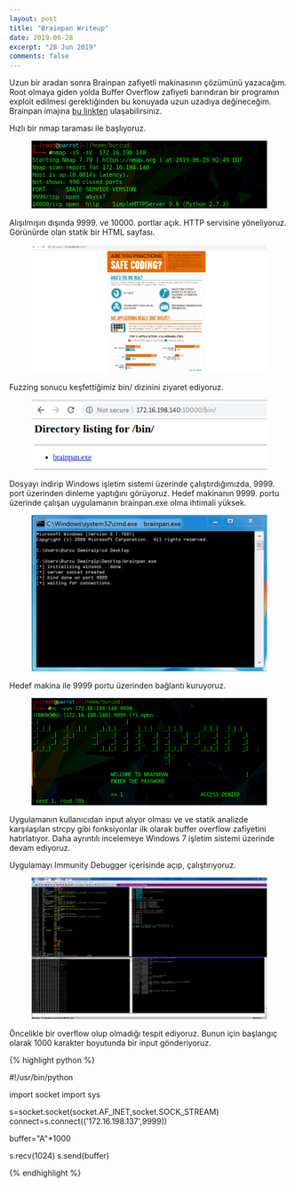 ```yaml
---
layout: post
title: "Brainpan Writeup"
date: 2019-06-28
excerpt: "28 Jun 2019"
comments: false
---
```


Uzun bir aradan sonra Brainpan zafiyetli makinasının çözümünü yazacağım. Root olmaya giden yolda Buffer Overflow zafiyeti barındıran bir programın exploit edilmesi gerektiğinden bu konuyada uzun uzadıya değineceğim. Brainpan imajına [bu linkten](https://www.vulnhub.com/entry/brainpan-1,51/) ulaşabilirsiniz. 

Hızlı bir nmap taraması ile başlıyoruz.

<figure >
    <img src="/assets/img/brainpan1.png">
</figure>

Alışılmışın dışında 9999. ve 10000. portlar açık. HTTP servisine yöneliyoruz. Görünürde olan statik bir HTML sayfası.

<figure >
    <img src="/assets/img/brainpan2.png">
</figure>

Fuzzing sonucu keşfettiğimiz bin/ dizinini ziyaret ediyoruz.

<figure >
    <img src="/assets/img/brainpan3.png">
</figure>

Dosyayı indirip Windows işletim sistemi üzerinde çalıştırdığımızda, 9999. port üzerinden dinleme yaptığını görüyoruz. Hedef makinanın 9999. portu üzerinde çalışan uygulamanın brainpan.exe olma ihtimali yüksek. 

<figure >
    <img src="/assets/img/brainpan5.jpeg">
</figure>

Hedef makina ile 9999 portu üzerinden bağlantı kuruyoruz.

<figure >
    <img src="/assets/img/brainpan4.png">
</figure>

Uygulamanın kullanıcıdan input alıyor olması ve ve statik analizde karşılaşılan strcpy gibi fonksiyonlar ilk olarak buffer overflow zafiyetini hatırlatıyor. Daha ayrıntılı incelemeye Windows 7 işletim sistemi üzerinde devam ediyoruz. 


Uygulamayı Immunity Debugger içerisinde açıp, çalıştırıyoruz. 

<figure >
    <img src="/assets/img/brainpan6.PNG">
</figure>

Öncelikle bir overflow olup olmadığı tespit ediyoruz. Bunun için başlangıç olarak 1000 karakter boyutunda bir input gönderiyoruz.

{% highlight python %}

#!/usr/bin/python

import socket
import sys

s=socket.socket(socket.AF_INET,socket.SOCK_STREAM)
connect=s.connect(('172.16.198.137',9999))

buffer="A"*1000

s.recv(1024)
s.send(buffer)

{% endhighlight %}

